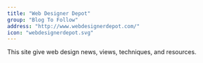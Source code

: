```yaml
---
title: "Web Designer Depot"
group: "Blog To Follow"
address: "http://www.webdesignerdepot.com/"
icon: "webdesignerdepot.svg"
---
```

This site give web design news, views, techniques, and resources.
